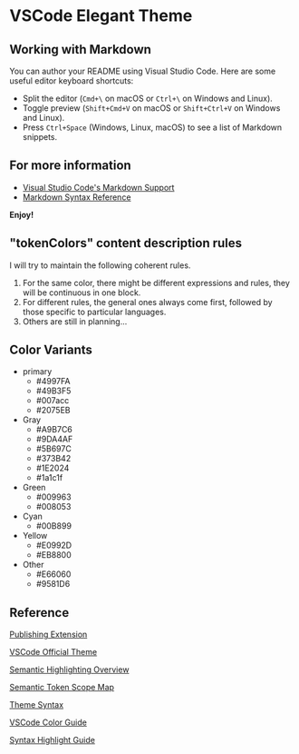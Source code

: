 # VSCode Elegant Theme

## Working with Markdown

You can author your README using Visual Studio Code. Here are some useful editor keyboard shortcuts:

* Split the editor (`Cmd+\` on macOS or `Ctrl+\` on Windows and Linux).
* Toggle preview (`Shift+Cmd+V` on macOS or `Shift+Ctrl+V` on Windows and Linux).
* Press `Ctrl+Space` (Windows, Linux, macOS) to see a list of Markdown snippets.

## For more information

* [Visual Studio Code's Markdown Support](http://code.visualstudio.com/docs/languages/markdown)
* [Markdown Syntax Reference](https://help.github.com/articles/markdown-basics/)

**Enjoy!**

## "tokenColors" content description rules

I will try to maintain the following coherent rules.

1. For the same color, there might be different expressions and rules, they will be continuous in one block.
2. For different rules, the general ones always come first, followed by those specific to particular languages.
3. Others are still in planning...

## Color Variants

- primary
    - #4997FA
    - #49B3F5
    - #007acc 
    - #2075EB
- Gray
    - #A9B7C6
    - #9DA4AF
    - #5B697C
    - #373B42
    - #1E2024
    - #1a1c1f
- Green
    - #009963
    - #008053
- Cyan
    - #00B899
- Yellow
    - #E0992D
    - #EB8800
- Other
    - #E66060
    - #9581D6

## Reference

[Publishing Extension](https://code.visualstudio.com/api/working-with-extensions/publishing-extension)

[VSCode Official Theme](https://github.com/microsoft/vscode/tree/main/extensions/theme-defaults/themes)

[Semantic Highlighting Overview](https://github.com/microsoft/vscode/wiki/Semantic-Highlighting-Overview)

[Semantic Token Scope Map](https://code.visualstudio.com/api/language-extensions/semantic-highlight-guide#semantic-token-scope-map)

[Theme Syntax](https://code.visualstudio.com/api/extension-guides/color-theme)

[VSCode Color Guide](https://code.visualstudio.com/api/references/theme-color)

[Syntax Highlight Guide](https://code.visualstudio.com/api/language-extensions/syntax-highlight-guide)
